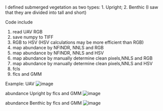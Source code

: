 I defined submerged vegetation as two types: 1. Upright; 2. Benthic (I saw that they are divided into tall and short)


Code include 
1. read UAV RGB
2. save numpy to TIFF
3. RGB to HSV (HSV calculations may be more efficient than RGB)
4. map abundance by NFINDR, NNLS and RGB
5. map abundance by NFINDR, NNLS and HSV
6. map abundance by manually determine clean pixels,NNLS and RGB
7. map abundance by manually determine clean pixels,NNLS and HSV
8. fcls
9. flcs and GMM

Example:
UAV
![image](https://github.com/xinnix73/abundance-of-submerged-vegetation-by-UAV-RGB-images/assets/70842125/3dbf33b0-cfaf-4b1c-9af0-2ee9f43eb7a9)

abundance Upright by flcs and GMM
![image](https://github.com/xinnix73/abundance-of-submerged-vegetation-by-UAV-RGB-images/assets/70842125/076a785a-3689-4d51-b0ca-40e9f953faad)

abundance Benthic by flcs and GMM
![image](https://github.com/xinnix73/abundance-of-submerged-vegetation-by-UAV-RGB-images/assets/70842125/7731092b-b8ef-43d7-9227-6c1c0b56f98f)
